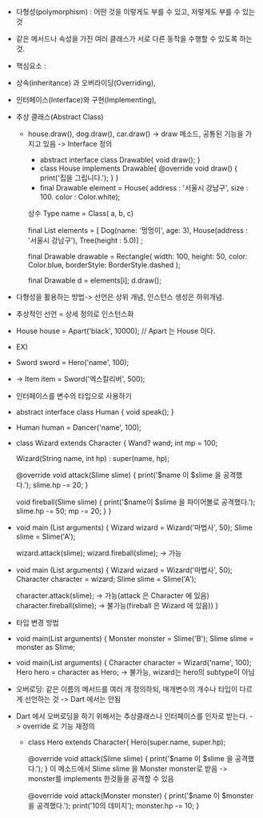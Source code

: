 * 다형성(polymorphism) : 어떤 것을 이렇게도 부를 수 있고, 저렇게도 부를 수 있는것
*  같은 메서드나 속성을 가진 여러 클래스가 서로 다른 동작을 수행할 수 있도록 하는 것.
* 핵심요소 :
* 상속(inheritance) 과 오버라이딩(Overriding), 
* 인터페이스(Interface)와 구현(Implementing),
* 추상 클래스(Abstract Class)

  * house.draw(), dog.draw(), car.draw() -> draw 메소드, 공통된 기능을 가지고 있음 -> Interface 정의
    * abstract interface class Drawable{
            void draw();
      }
    * class House implements Drawable{
      @override
      void draw() {
          print('집을 그립니다.');
        }
     }
    * final Drawable element = House( address : '서울시 강남구', size : 100. color : Color.white);
    
     상수 Type name = Class( a, b, c)

     final List<Drawable> elements = <Drawable>[
      Dog(name: '멍멍이', age: 3),
      House(address : '서울시 강남구'),
      Tree(height : 5.0)] ;

      final Drawable drawable = Rectangle(
        width: 100,
        height: 50,
        color: Color.blue,
        borderStyle: BorderStyle.dashed
     );
    
     final Drawable d = elements[i];
    d.draw();

* 다형성을 활용하는 방법-> 선언은 상위 개념, 인스턴스 생성은 하위개념.
* 추상적인 선언 = 상세 정의로 인스턴스화
* House house = Apart('black', 10000);  // Apart 는 House 이다.
* EX)
* Sword sword = Hero('name', 100);
* -> Item item = Sword('엑스칼리버', 500);

* 인터페이스를 변수의 타입으로 사용하기
* abstract interface class Human {
        void speak();
    }
* Human human = Dancer('name', 100);
* class Wizard extends Character {
    Wand? wand;
    int mp = 100;

    Wizard(String name, int hp) : super(name, hp);

    @override
    void attack(Slime slime) {
        print('$name 이 $slime 을 공격했다.');
        slime.hp -= 20;
    }

    void fireball(Slime slime) {
        print('$name이 $slime 을 파이어볼로 공격했다.');
        slime.hp -= 50;
        mp -= 20;
    }
}
* void main (List<String> arguments) {
    Wizard wizard = Wizard('마법사', 50);
    Slime slime = Slime('A');

    wizard.attack(slime);
    wizard.fireball(slime); -> 가능

* void main (List<String> arguments) {
  Wizard wizard = Wizard('마법사', 50);
  Character character = wizard;
  Slime slime = Slime('A');
    
  character.attack(slime); -> 가능(attack 은 Character 에 있음)
  character.fireball(slime); -> 불가능(fireball 은 Wizard 에 있음))
}

* 타입 변경 방법
* void main(List<String> arguments) {
    Monster monster = Slime('B');
    Slime slime = monster as Slime;

* void main(List<String> arguments) {
    Character character = Wizard('name', 100);
    Hero hero = character as Hero; -> 불가능, wizard는 hero의 subtype이 아님

* 오버로딩: 같은 이름의 메서드를 여러 개 정의하되, 매개변수의 개수나 타입이 다르게 선언하는 것 -> Dart 에서는 안됨
* Dart 에서 오버로딩을 하기 위해서는 추상클래스나 인터페이스를 인자로 받는다. -> override 로 기능 재정의
  * class Hero extends Character{
      Hero(super.name, super.hp);

      @override
      void attack(Slime slime) {
          print('$name 이 $slime 을 공격했다.');
     } 이 메소드에서 Slime slime 을 Monster monster로 받음 -> monster를 implements 한것들을 공격할 수 있음
  
     @override
    void attack(Monster monster) {
        print('$name 이 $monster 을 공격했다.');
        print('10의 데미지');
        monster.hp -= 10;
   }